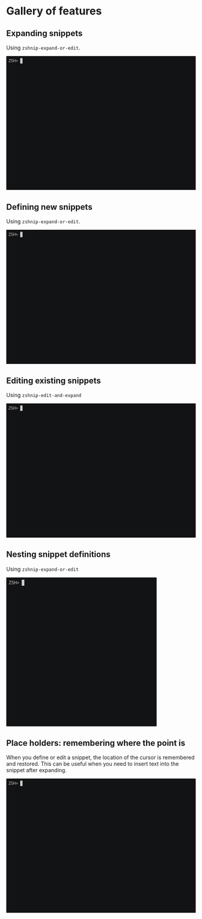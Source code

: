# Gallery of features

## Expanding snippets

Using `zshnip-expand-or-edit`.

![Animation of expanding a snippet](animation/gallery-gifs/gallery-expand.gif)

## Defining new snippets

Using `zshnip-expand-or-edit`.

![Animation of defining a new snippet](animation/gallery-gifs/gallery-define.gif)

## Editing existing snippets

Using `zshnip-edit-and-expand`

![Animation of editing a snippet](animation/gallery-gifs/gallery-edit.gif)

## Nesting snippet definitions

Using `zshnip-expand-or-edit`

![Animation of nesting snippet definitions](animation/gallery-gifs/gallery-nest.gif)

## Place holders: remembering where the point is

When you define or edit a snippet, the location of the cursor is remembered and restored.
This can be useful when you need to insert text into the snippet after expanding.

![Animation of restoring snippet location](animation/gallery-gifs/gallery-insertion-point.gif)
